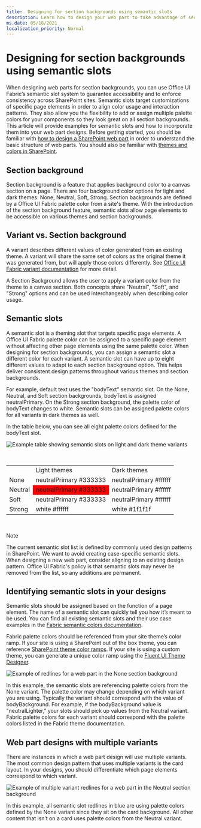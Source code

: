 ```yaml
---
title:  Designing for section backgrounds using semantic slots
description: Learn how to design your web part to take advantage of section backgrounds using semantic slots.
ms.date: 05/18/2021
localization_priority: Normal
---
```


# Designing for section backgrounds using semantic slots

When designing web parts for section backgrounds, you can use Office UI Fabric’s semantic slot system to guarantee accessibility and to enforce consistency across SharePoint sites. Semantic slots target customizations of specific page elements in order to align color usage and interaction patterns. They also allow you the flexibility to add or assign multiple palette colors for your components so they look great on all section backgrounds. This article will provide examples for semantic slots and how to incorporate them into your web part designs. Before getting started, you should be familiar with [how to design a SharePoint web part](design-a-web-part.md) in order to understand the basic structure of web parts. You should also be familiar with [themes and colors in SharePoint](themes-colors.md).

## Section background

Section background is a feature that applies background color to a canvas section on a page. There are four background color options for light and dark themes: None, Neutral, Soft, Strong. Section backgrounds are defined by a Office UI Fabric palette color from a site's theme. With the introduction of the section background feature, semantic slots allow page elements to be accessible on various themes and section backgrounds.

## Variant vs. Section background

A variant describes different values of color generated from an existing theme. A variant will share the same set of colors as the original theme it was generated from, but will apply those colors differently. See [Office UI Fabric variant documentation](https://github.com/OfficeDev/office-ui-fabric-react/blob/master/packages/variants/README.md) for more detail.

A Section Background allows the user to apply a variant color from the theme to a canvas section. Both concepts share "Neutral", "Soft", and "Strong" options and can be used interchangeably when describing color usage.

## Semantic slots

A semantic slot is a theming slot that targets specific page elements. A Office UI Fabric palette color can be assigned to a specific page element without affecting other page elements using the same palette color. When designing for section backgrounds, you can assign a semantic slot a different color for each variant. A semantic slot can have up to eight different values to adapt to each section background option. This helps deliver consistent design patterns throughout various themes and section backgrounds.

For example, default text uses the "bodyText" semantic slot. On the None, Neutral, and Soft section backgrounds, bodyText is assigned neutralPrimary. On the Strong section background, the palette color of bodyText changes to white. Semantic slots can be assigned palette colors for all variants in dark themes as well.

In the table below, you can see all eight palette colors defined for the bodyText slot. 

![Example table showing semantic slots on light and dark theme variants](../images/doc-semantic-slot-940px-table.png)

<br/> 
<table>
<tr>
<td> </td>
<td> Light themes</td>
<td> Dark themes</td>
</tr>
<tr>
<td>None</td>
<td>neutralPrimary #333333</td>
<td>neutralPrimary #ffffff</td>
</tr>
<tr>
<td>Neutral</td>
<td style="background-color:red">neutralPrimary #333333</td>
<td>neutralPrimary #ffffff</td>
</tr>
<tr>
<td>Soft</td>
<td>neutralPrimary #333333</td>
<td>neutralPrimary #ffffff</td>
</tr>
<tr>
<td>Strong</td>
<td>white #ffffff</td>
<td>white #1f1f1f</td>
</tr>
</table>
<br/>

> [!NOTE]
> The current semantic slot list is defined by commonly used design patterns in SharePoint. We want to avoid creating case-specific semantic slots. When designing a new web part, consider aligning to an existing design pattern. Office UI Fabric's policy is that semantic slots may never be removed from the list, so any additions are permanent.

## Identifying semantic slots in your designs

Semantic slots should be assigned based on the function of a page element. The name of a semantic slot can quickly tell you how it’s meant to be used. You can find all existing semantic slots and their use case examples in the [Fabric semantic colors documentation](/fluentui#/styles/web/colors/theme-slots).

Fabric palette colors should be referenced from your site theme’s color ramp. If your site is using a SharePoint out of the box theme, you can reference [SharePoint theme color ramps](https://fluentfabric.azurewebsites.net/#/color/products). If your site is using a custom theme, you can generate a unique color ramp using the [Fluent UI Theme Designer](https://aka.ms/themedesigner).

![Example of redlines for a web part in the None section background](../images/doc-semantic-slot-1.png)

In this example, the semantic slots are referencing palette colors from the None variant. The palette color may change depending on which variant you are using. Typically the variant should correspond with the value of bodyBackground. For example, if the bodyBackground value is "neutralLighter,” your slots should pick up values from the Neutral variant. Fabric palette colors for each variant should correspond with the palette colors listed in the Fabric theme documentation.

## Web part designs with multiple variants

There are instances in which a web part design will use multiple variants. The most common design pattern that uses multiple variants is the card layout. In your designs, you should differentiate which page elements correspond to which variant.

![Example of multiple variant redlines for a web part in the Neutral section background](../images/doc-semantic-slot-2.png)

In this example, all semantic slot redlines in blue are using palette colors defined by the None variant since they sit on the card background. All other content that isn’t on a card uses palette colors from the Neutral variant.
